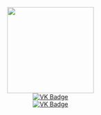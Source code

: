 <div id="header" align="center">
  <img src="https://media.giphy.com/media/9UY4ZpELlI7lv6t2gb/giphy.gif" width="200"/>
</div>
<div id="badges" align="center">
  <a href="https://vk.com/trydimas">
    <img src="https://img.shields.io/badge/VK-black?logo=VK&logoColor=red&style=for-the-badge" alt="VK Badge"/>
  </a>
</div>
<div id="badges" align="center">
  <a href="https://vk.com/trydimas">
    <img src="https://img.shields.io/badge/VK-black?logo=VK&logoColor=red&style=for-the-badge" alt="VK Badge"/>
  </a>
</div>

